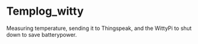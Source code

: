 # Templog_witty
Measuring temperature, sending it to Thingspeak, and the WittyPi to shut down to save batterypower.
